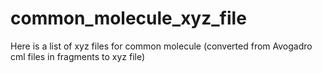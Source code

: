 # common_molecule_xyz_file
Here is a list of xyz files for common molecule (converted from Avogadro cml files in fragments to xyz file)
